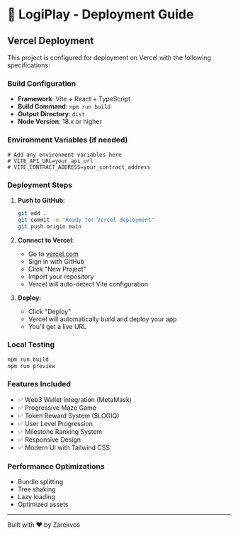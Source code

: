 # 🚀 LogiPlay - Deployment Guide

## Vercel Deployment

This project is configured for deployment on Vercel with the following specifications:

### Build Configuration
- **Framework**: Vite + React + TypeScript
- **Build Command**: `npm run build`
- **Output Directory**: `dist`
- **Node Version**: 18.x or higher

### Environment Variables (if needed)
```
# Add any environment variables here
# VITE_API_URL=your_api_url
# VITE_CONTRACT_ADDRESS=your_contract_address
```

### Deployment Steps

1. **Push to GitHub**:
   ```bash
   git add .
   git commit -m "Ready for Vercel deployment"
   git push origin main
   ```

2. **Connect to Vercel**:
   - Go to [vercel.com](https://vercel.com)
   - Sign in with GitHub
   - Click "New Project"
   - Import your repository
   - Vercel will auto-detect Vite configuration

3. **Deploy**:
   - Click "Deploy"
   - Vercel will automatically build and deploy your app
   - You'll get a live URL

### Local Testing
```bash
npm run build
npm run preview
```

### Features Included
- ✅ Web3 Wallet Integration (MetaMask)
- ✅ Progressive Maze Game
- ✅ Token Reward System ($LOGIQ)
- ✅ User Level Progression
- ✅ Milestone Ranking System
- ✅ Responsive Design
- ✅ Modern UI with Tailwind CSS

### Performance Optimizations
- Bundle splitting
- Tree shaking
- Lazy loading
- Optimized assets

---
Built with ❤️ by Zarekvos
